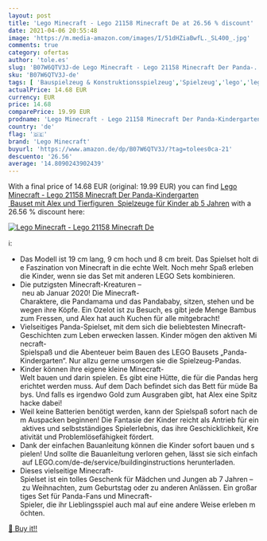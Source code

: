 ```yaml
---
layout: post
title: 'Lego Minecraft - Lego 21158 Minecraft De at 26.56 % discount'
date: 2021-04-06 20:55:48
image: 'https://m.media-amazon.com/images/I/51dHZiaBwfL._SL400_.jpg'
comments: true
category: ofertas
author: 'tole.es'
slug: 'B07W6QTV3J-de Lego Minecraft - Lego 21158 Minecraft Der Panda-...'
sku: 'B07W6QTV3J-de'
tags: [ 'Bauspielzeug & Konstruktionsspielzeug','Spielzeug','lego','lego minecraft', ]
actualPrice: 14.68 EUR
currency: EUR
price: 14.68
comparePrice: 19.99 EUR
prodname: 'Lego Minecraft - Lego 21158 Minecraft Der Panda-Kindergarten  Bauset mit Alex und Tierfiguren  Spielzeuge für Kinder ab 5 Jahren'
country: 'de'
flag: '🇩🇪'
brand: 'Lego Minecraft'
buyurl: 'https://www.amazon.de/dp/B07W6QTV3J/?tag=tolees0ca-21'
descuento: '26.56'
average: '14.8090243902439'
---
```


With a final price of 14.68 EUR (original: 19.99 EUR) you can find [Lego Minecraft - Lego 21158 Minecraft Der Panda-Kindergarten  Bauset mit Alex und Tierfiguren  Spielzeuge für Kinder ab 5 Jahren](https://www.amazon.de/dp/B07W6QTV3J/?tag=tolees0ca-21) with a  26.56 % discount here:

[![Lego Minecraft - Lego 21158 Minecraft De](https://m.media-amazon.com/images/I/51dHZiaBwfL._SL400_.jpg)](https://www.amazon.de/dp/B07W6QTV3J/?tag=tolees0ca-21)

ℹ️:

- Das Modell ist 19 cm lang, 9 cm hoch und 8 cm breit. Das Spielset holt die Faszination von Minecraft in die echte Welt. Noch mehr Spaß erleben die Kinder, wenn sie das Set mit anderen LEGO Sets kombinieren.
- Die putzigsten Minecraft-Kreaturen – neu ab Januar 2020! Die Minecraft-Charaktere, die Pandamama und das Pandababy, sitzen, stehen und bewegen ihre Köpfe. Ein Ozelot ist zu Besuch, es gibt jede Menge Bambus zum Fressen, und Alex hat auch Kuchen für alle mitgebracht!
- Vielseitiges Panda-Spielset, mit dem sich die beliebtesten Minecraft-Geschichten zum Leben erwecken lassen. Kinder mögen den aktiven Minecraft-Spielspaß und die Abenteuer beim Bauen des LEGO Bausets „Panda-Kindergarten“. Nur allzu gerne umsorgen sie die Spielzeug-Pandas.
- Kinder können ihre eigene kleine Minecraft-Welt bauen und darin spielen. Es gibt eine Hütte, die für die Pandas hergerichtet werden muss. Auf dem Dach befindet sich das Bett für müde Babys. Und falls es irgendwo Gold zum Ausgraben gibt, hat Alex eine Spitzhacke dabei!
- Weil keine Batterien benötigt werden, kann der Spielspaß sofort nach dem Auspacken beginnen! Die Fantasie der Kinder reicht als Antrieb für ein aktives und selbstständiges Spielerlebnis, das ihre Geschicklichkeit, Kreativität und Problemlösefähigkeit fördert.
- Dank der einfachen Bauanleitung können die Kinder sofort bauen und spielen! Und sollte die Bauanleitung verloren gehen, lässt sie sich einfach auf LEGO.com/de-de/service/buildinginstructions herunterladen.
- Dieses vielseitige Minecraft-Spielset ist ein tolles Geschenk für Mädchen und Jungen ab 7 Jahren – zu Weihnachten, zum Geburtstag oder zu anderen Anlässen. Ein großartiges Set für Panda-Fans und Minecraft-Spieler, die ihr Lieblingsspiel auch mal auf eine andere Weise erleben möchten.

[🛒 Buy it!!](https://www.amazon.de/dp/B07W6QTV3J/?tag=tolees0ca-21)
